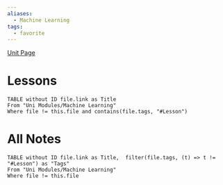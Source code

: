 ```yaml
---
aliases:
  - Machine Learning
tags:
  - favorite
---
```


[Unit Page](https://uob-coms30035.github.io/)
# Lessons
```dataview
TABLE without ID file.link as Title
From "Uni Modules/Machine Learning"
Where file != this.file and contains(file.tags, "#Lesson")
```

# All Notes
```dataview
TABLE without ID file.link as Title,  filter(file.tags, (t) => t != "#Lesson") as "Tags"
From "Uni Modules/Machine Learning"
Where file != this.file
```